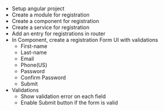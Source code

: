 - Setup angular project 
- Create a module for registration
- Create a component for registration 
- Create a service for registration
- Add an entry for registrations in router
- In Component, create a registration Form UI with validations
    - First-name
    - Last-name
    - Email
    - Phone(US)
    - Password
    - Confirm Password
    - Submit
- Validations
    - Show validation error on each field
    - Enable Submit button if the form is valid
